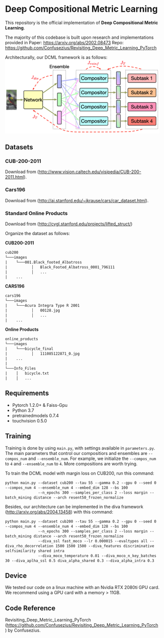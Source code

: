 # Deep Compositional Metric Learning

This repository is the official implementation of **Deep Compositional Metric Learning**. 

The majority of this codebase is built upon research and implementations provided in 
Paper: https://arxiv.org/abs/2002.08473 
Repo: https://github.com/Confusezius/Revisiting_Deep_Metric_Learning_PyTorch

Architecturally, our DCML framework is as follows:
![Architecture](Image/framework.png)

## Datasets 

### CUB-200-2011

Download from (http://www.vision.caltech.edu/visipedia/CUB-200-2011.html).

### Cars196

Download from (http://ai.stanford.edu/~jkrause/cars/car_dataset.html).

### Standard Online Products

Download from (http://cvgl.stanford.edu/projects/lifted_struct/)

Organize the dataset as follows:

__CUB200-2011__
```
cub200
└───images
|    └───001.Black_footed_Albatross
|           │   Black_Footed_Albatross_0001_796111
|           │   ...
|    ...
```

__CARS196__
```
cars196
└───images
|    └───Acura Integra Type R 2001
|           │   00128.jpg
|           │   ...
|    ...
```

__Online Products__
```
online_products
└───images
|    └───bicycle_final
|           │   111085122871_0.jpg
|    ...
|
└───Info_Files
|    │   bicycle.txt
|    │   ...
```

## Requirements
* Pytorch 1.2.0+ & Faiss-Gpu
* Python 3.7
* pretrainedmodels 0.7.4
* touchvision 0.5.0

## Training
Training is done by using `main.py`, with settings available in `parameters.py`. The main parameters that control our compositiors and ensembles are `--compos_num` and `--ensemble_num`. 
For example, we initialize the `--compos_num` to `4` and `--ensemble_num` to `4`. More compositions are worth trying.

To train the DCML model with margin loss on CUB200, run this command:

```
python main.py --dataset cub200 --tau 55 --gamma 0.2 --gpu 0 --seed 0 --compos_num 4 --ensemble_num 4 --embed_dim 128 --bs 100
               --n_epochs 300 --samples_per_class 2 --loss margin --batch_mining distance --arch resent50_frozen_normalize
```

Besides, our architecture can be implemented in the diva framework (http://arxiv.org/abs/2004.13458) with this command:

```
python main.py --dataset cub200 --tau 55 --gamma 0.2 --gpu 0 --seed 0 --compos_num 4 --ensemble_num 4 --embed_dim 128 --bs 100
               --n_epochs 300 --samples_per_class 2 --loss margin --batch_mining distance --arch resent50_frozen_normalize
               --diva_ssl fast_moco --lr 0.000015 --evaltypes all --diva_rho_decorrelation 1500 1500 1500 --diva_features discriminative selfsimilarity shared intra
               --diva_moco_temperature 0.01 --diva_moco_n_key_batches 30 --diva_aplha_ssl 0.5 diva_alpha_shared 0.3 --diva_alpha_intra 0.3
```


## Device 

We tested our code on a linux machine with an Nvidia RTX 2080ti GPU card. We recommend using a GPU card with a memory > 11GB.

## Code Reference
Revisiting_Deep_Metric_Learning_PyTorch (https://github.com/Confusezius/Revisiting_Deep_Metric_Learning_PyTorch) by Confusezius.

